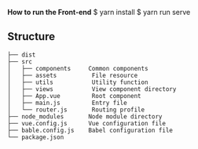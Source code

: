 **How to run the Front-end**
$ yarn install
$ yarn run serve

**Structure**
----
```
├── dist               
├── src                 
│   ├── components     Common components
│   ├── assets          File resource
│   ├── utils           Utility function
│   ├── views           View component directory
│   ├── App.vue         Root component 
│   ├── main.js         Entry file
│   └── router.js       Routing profile
├── node_modules       Node module directory
├── vue.config.js      Vue configuration file
├── bable.config.js    Babel configuration file
└── package.json
```

